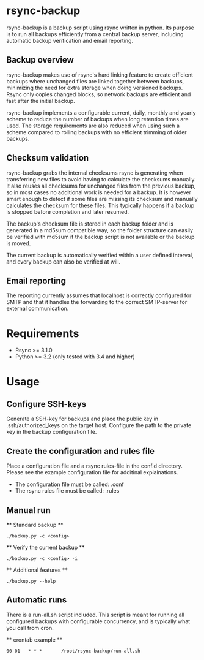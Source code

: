 # rsync-backup
rsync-backup is a backup script using rsync written in python.
Its purpose is to run all backups efficiently from a central backup server,
including automatic backup verification and email reporting.

## Backup overview
rsync-backup makes use of rsync's hard linking feature to create efficient
backups where unchanged files are linked together between backups, minimizing
the need for extra storage when doing versioned backups. Rsync only copies
changed blocks, so network backups are efficient and fast after the initial
backup.

rsync-backup implements a configurable current, daily, monthly and yearly
scheme to reduce the number of backups when long retention times are
used. The storage requirements are also reduced when using such a scheme
compared to rolling backups with no efficient trimming of older backups.

## Checksum validation
rsync-backup grabs the internal checksums rsync is generating when transferring
new files to avoid having to calculate the checksums manually. It also 
reuses all checksums for unchanged files from the previous backup, so in most 
cases no additional work is needed for a backup.
It is however smart enough to detect if some files are missing its checksum
and manually calculates the checksum for these files.
This typically happens if a backup is stopped before completion and later
resumed.

The backup's checksum file is stored in each backup folder and is generated in
a md5sum compatible way, so the folder structure can easily be verified with
md5sum if the backup script is not available or the backup is moved.

The current backup is automatically verified within a user defined interval, 
and every backup can also be verified at will.

## Email reporting
The reporting currently assumes that localhost is correctly configured for
SMTP and that it handles the forwarding to the correct SMTP-server for external
communication.

# Requirements
* Rsync >= 3.1.0
* Python >= 3.2 (only tested with 3.4 and higher)

# Usage
## Configure SSH-keys
Generate a SSH-key for backups and place the public key in 
.ssh/authorized_keys on the target host. Configure the path to the private key
in the backup configuration file.

## Create the configuration and rules file
Place a configuration file and a rsync rules-file in the conf.d directory.
Please see the example configuration file for additinal explainations.

* The configuration file must be called: <config>.conf
* The rsync rules file must be called: <config>.rules

## Manual run
** Standard backup **

    ./backup.py -c <config>
** Verify the current backup **

    ./backup.py -c <config> -i
** Additional features **

    ./backup.py --help 

## Automatic runs
There is a run-all.sh script included. This script is meant for running
all configured backups with configurable concurrency, and is typically what
you call from cron.

** crontab example **

    00 01   * * *       /root/rsync-backup/run-all.sh
